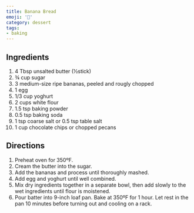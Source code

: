 ```yaml
---
title: Banana Bread
emoji: '🍌'
category: dessert
tags:
- baking
---
```


## Ingredients

1. 4 Tbsp unsalted butter (½stick)
2. ¾ cup sugar
3. 3 medium-size ripe bananas, peeled and rougly chopped
4. 1 egg
5. 1/3 cup yoghurt
6. 2 cups white flour
7. 1.5 tsp baking powder
8. 0.5 tsp baking soda
9. 1 tsp coarse salt or 0.5 tsp table salt
10. 1 cup chocolate chips or chopped pecans

## Directions

1. Preheat oven for 350ºF.
1. Cream the butter into the sugar.
2. Add the bananas and process until thoroughly mashed.
3. Add egg and yoghurt until well combined.
4. Mix dry ingredients together in a separate bowl, then add slowly to the wet ingredients until flour is moistened.
5. Pour batter into 9-inch loaf pan. Bake at 350ºF for 1 hour. Let rest in the pan 10 minutes before turning out and cooling on a rack.
